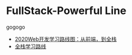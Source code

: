 # FullStack-Powerful Line
gogogo
* [2020Web开发学习路线图：从前端，到全栈](https://zhuanlan.zhihu.com/p/142007067)
* [全栈学习路线](https://www.cnblogs.com/ruoyun/p/12255618.html)
